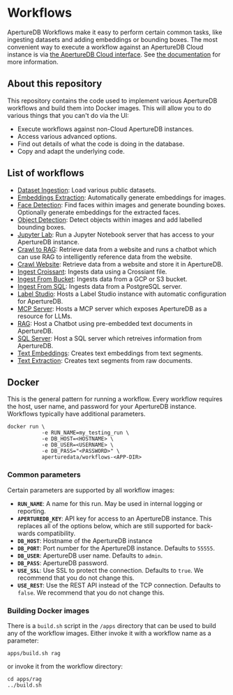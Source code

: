 # Workflows

ApertureDB Workflows make it easy to perform certain common tasks, like ingesting datasets and adding embeddings or bounding boxes.
The most convenient way to execute a workflow against an ApertureDB Cloud instance is via [the ApertureDB Cloud interface](https://cloud.aperturedata.io/).
See [the documentation](https://docs.aperturedata.io/workflows) for more information.

## About this repository

This repository contains the code used to implement various ApertureDB workflows and build them into Docker images.
This will allow you to do various things that you can't do via the UI:
* Execute workflows against non-Cloud ApertureDB instances.
* Access various advanced options.
* Find out details of what the code is doing in the database.
* Copy and adapt the underlying code.

## List of workflows

* [Dataset Ingestion](apps/dataset-ingestion/): Load various public datasets.
* [Embeddings Extraction](apps/embeddings-extraction/): Automatically generate embeddings for images.
* [Face Detection](apps/face-detection/): Find faces within images and generate bounding boxes. Optionally generate embeddings for the extracted faces.
* [Object Detection](apps/object-detection/): Detect objects within images and add labelled bounding boxes.
* [Jupyter Lab](apps/jupyterlab/): Run a Jupyter Notebook server that has access to your ApertureDB instance.
* [Crawl to RAG](apps/crawl-to-rag/): Retrieve data from a website and runs a chatbot which can use RAG to intelligently reference data from the website.
* [Crawl Website](apps/crawl-website/): Retrieve data from a website and store it in ApertureDB.
* [Ingest Croissant](apps/ingest-croissant/): Ingests data using a Crossiant file.
* [Ingest From Bucket](apps/ingest-from-bucket/): Ingests data from a GCP or S3 bucket.
* [Ingest From SQL](apps/ingest-from-sql/): Ingests data from a PostgreSQL server.
* [Label Studio](apps/ingest-croissant/): Hosts a Label Studio instance with automatic configuration for ApertureDB.
* [MCP Server](apps/ingest-croissant/): Hosts a MCP server which exposes ApertureDB as a resource for LLMs.
* [RAG](apps/ingest-croissant/): Host a Chatbot using pre-embedded text documents in ApertureDB.
* [SQL Server](apps/sql-server/): Host a SQL server which retreives information from ApertureDB.
* [Text Embeddings](apps/text-embedding/): Creates text embeddings from text segments.
* [Text Extraction](apps/text-extraction/): Creates text segments from raw documents.

## Docker

This is the general pattern for running a workflow.
Every workflow requires the host, user name, and password for your ApertureDB instance.
Workflows typically have additional parameters.

```
docker run \
           -e RUN_NAME=my_testing_run \
           -e DB_HOST=<HOSTNAME> \
           -e DB_USER=<USERNAME> \
           -e DB_PASS="<PASSWORD>" \
           aperturedata/workflows-<APP-DIR>
```

### Common parameters

Certain parameters are supported by all workflow images:
* **`RUN_NAME`**: A name for this run. May be used in internal logging or reporting.
* **`APERTUREDB_KEY`**: API key for access to an ApertureDB instance. This replaces all of the options below, which are still supported for back-wards compatibility.
* **`DB_HOST`**: Hostname of the ApertureDB instance
* **`DB_PORT`**: Port number for the ApertureDB instance. Defaults to `55555`.
* **`DB_USER`**: ApertureDB user name. Defaults to `admin`.
* **`DB_PASS`**: ApertureDB password.
* **`USE_SSL`**: Use SSL to protect the connection. Defaults to `true`. We recommend that you do not change this.
* **`USE_REST`**: Use the REST API instead of the TCP connection. Defaults to `false`. We recommend that you do not change this.

### Building Docker images

There is a `build.sh` script in the `/apps` directory that can be used to build any of the workflow images. Either invoke it with a workflow name as a parameter:
```
apps/build.sh rag
```
or invoke it from the workflow directory:
```
cd apps/rag
../build.sh
```
